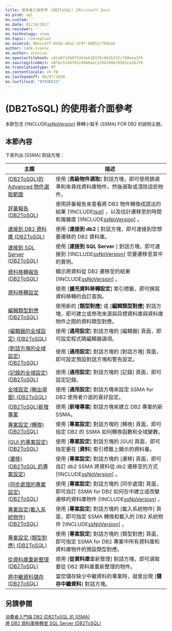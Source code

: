 ```yaml
---
title: 使用者介面參考 (DB2ToSQL) |Microsoft Docs
ms.prod: sql
ms.custom: ''
ms.date: 01/19/2017
ms.reviewer: ''
ms.technology: ssma
ms.topic: conceptual
ms.assetid: 98ecc4ff-9416-48a2-af0f-86852cf69dab
author: nahk-ivanov
ms.author: alexiva
ms.openlocfilehash: c01e871490f5362e610339c6626252c700eea3f6
ms.sourcegitcommit: e8f6c51d4702c0046aec1394109bc0503ca182f0
ms.translationtype: MT
ms.contentlocale: zh-TW
ms.lasthandoff: 08/07/2020
ms.locfileid: "87936515"
---
```

# <a name="user-interface-reference-db2tosql"></a> (DB2ToSQL) 的使用者介面參考
本節包含 [!INCLUDE[ssNoVersion](../../includes/ssnoversion-md.md)] 移轉小幫手 (SSMA) FOR DB2 的說明主題。  
  
## <a name="in-this-section"></a>本節內容  
下表列出 [SSMA] 對話方塊：  
  
|主題|描述|  
|-|-|  
|[&#40;DB2ToSQL&#41;的 Advanced 物件選取範圍](../../ssma/db2/advanced-object-selection-db2tosql.md)|使用 [**高級物件選取**] 對話方塊，即可使用篩選準則來尋找資料庫物件，然後選取或清除這些物件。|  
|[評量報告 &#40;DB2ToSQL&#41;](../../ssma/db2/assessment-report-db2tosql.md)|使用評量報告來查看將 DB2 物件轉換成語法的結果 [!INCLUDE[tsql](../../includes/tsql-md.md)] ，以及估計遷移至的時間和複雜度 [!INCLUDE[ssNoVersion](../../includes/ssnoversion-md.md)] 。|  
|[連接到 DB2 資料庫 &#40;DB2ToSQL&#41;](../../ssma/db2/connecting-to-db2-database-db2tosql.md)|使用 [**連接到 db2** ] 對話方塊，即可連接到您想要遷移的 DB2 資料庫。|  
|[連接到 SQL Server &#40;DB2ToSQL&#41;](../../ssma/db2/connect-to-sql-server-db2tosql.md)|使用 [**連接到 SQL Server** ] 對話方塊，即可連接到 [!INCLUDE[ssNoVersion](../../includes/ssnoversion-md.md)] 您要遷移至其中的實例。|  
|[資料移轉報告 &#40;DB2ToSQL&#41;](../../ssma/db2/data-migration-report-db2tosql.md)|顯示將資料從 DB2 遷移至的結果 [!INCLUDE[ssNoVersion](../../includes/ssnoversion-md.md)] 。|  
|[資料移轉設定](https://msdn.microsoft.com/573e673e-a194-4cb2-9aba-aaac6e1a225c)|使用 [**擴充資料移轉設定**] 索引標籤，即可撰寫資料移轉的自訂查詢。|  
|[編輯類型對應 &#40;DB2ToSQL&#41;](../../ssma/db2/edit-type-mapping-db2tosql.md)|使用新的 [**類型對應**] 或 [**編輯類型對應**] 對話方塊，即可建立或修改來源與目標資料庫與資料庫物件之間的資料類型對應。|  
|[&#40;編輯器的全域設定&#41; &#40;DB2ToSQL&#41;](../../ssma/db2/global-settings-editor-db2tosql.md)|使用 [**通用設定**] 對話方塊的 [編輯器] 頁面，即可設定程式碼編輯器選項。|  
|[&#40;對話方塊的全域設定&#41; &#40;DB2ToSQL&#41;](../../ssma/db2/global-settings-dialogs-db2tosql.md)|使用 [**通用設定**] 對話方塊的 [對話方塊] 頁面，即可設定預設對話方塊和警告設定。|  
|[&#40;記錄的全域設定&#41; &#40;DB2ToSQL&#41;](../../ssma/db2/global-settings-logging-db2tosql.md)|使用 [**通用設定**] 對話方塊的 [記錄] 頁面，即可設定記錄。|  
|[全域設定 &#40;輸出視窗&#41; &#40;DB2ToSQL&#41;](../../ssma/db2/global-settings-output-window-db2tosql.md)|使用 [**通用設定**] 對話方塊來設定 SSMA for DB2 使用者介面的喜好設定。|  
|[&#40;DB2ToSQL&#41;新增專案](../../ssma/db2/new-project-db2tosql.md)|使用 [**新增專案**] 對話方塊來建立 DB2 專案的新 SSMA。|  
|[專案設定 &#40;轉換&#41; &#40;DB2ToSQL&#41;](../../ssma/db2/project-settings-conversion-db2tosql.md)|使用 [**專案設定**] 對話方塊的 [轉換] 頁面，即可指定 DB2 的 SSMA 如何轉換函數和全域變數。|  
|[&#40;GUI 的專案設定&#41; &#40;DB2ToSQL&#41;](../../ssma/db2/project-settings-gui-db2tosql.md)|使用 [**專案設定**] 對話方塊的 [GUI] 頁面，即可指定要在 [**資料**] 索引標籤上顯示的資料量。|  
|[&#40;遷移&#41; &#40;DB2ToSQL 的專案設定&#41;](../../ssma/db2/project-settings-migration-db2tosql.md)|使用 [**專案設定**] 對話方塊的 [遷移] 頁面，即可自訂 db2 SSMA 將資料從 db2 遷移至的方式 [!INCLUDE[ssNoVersion](../../includes/ssnoversion-md.md)] 。|  
|[&#40;同步處理的專案設定&#41; &#40;DB2ToSQL&#41;](../../ssma/db2/project-settings-synchronization-db2tosql.md)|使用 [**專案設定**] 對話方塊的 [同步處理] 頁面，即可自訂 SSMA for DB2 如何在中建立或改變遷移的資料庫物件 [!INCLUDE[ssNoVersion](../../includes/ssnoversion-md.md)] 。|  
|[專案設定&#40;載入系統物件&#41; &#40;DB2ToSQL&#41;](../../ssma/db2/project-settings-loading-system-objects-db2tosql.md)|使用 [**專案設定**] 對話方塊的 [載入系統物件] 頁面，即可指定 SSMA 轉換和載入的 DB2 系統物件 [!INCLUDE[ssNoVersion](../../includes/ssnoversion-md.md)] 。|  
|[專案設定 &#40;類型對應&#41; &#40;DB2ToSQL&#41;](../../ssma/db2/project-settings-type-mapping-db2tosql.md)|使用 [**專案設定**] 對話方塊的 [類型對應] 頁面，即可指定 SSMA for DB2 專案中所有資料庫和資料庫物件的預設類型對應。|  
|[從資料庫重新整理 &#40;DB2ToSQL&#41;](../../ssma/db2/refresh-from-database-db2tosql.md)|使用 [**從資料庫**重新整理] 對話方塊，即可選取要從 DB2 資料庫重新整理的物件。|  
|[將中繼資料儲存 &#40;DB2ToSQL&#41;](../../ssma/db2/save-metadata-db2tosql.md)|當您儲存缺少中繼資料的專案時，就會出現 [**儲存中繼資料**] 對話方塊。|  
  
## <a name="see-also"></a>另請參閱  
[消費者入門與 DB2 &#40;DB2ToSQL 的 SSMA&#41;](../../ssma/db2/getting-started-with-ssma-for-db2-db2tosql.md)  
[將 DB2 資料庫移轉至 SQL Server &#40;DB2ToSQL&#41;](../../ssma/db2/migrating-db2-databases-to-sql-server-db2tosql.md)  
  
